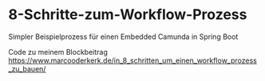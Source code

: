 # 8-Schritte-zum-Workflow-Prozess
Simpler Beispielprozess für einen Embedded Camunda in Spring Boot

Code zu meinem Blockbeitrag https://www.marcooderkerk.de/in_8_schritten_um_einen_workflow_prozess_zu_bauen/
  
